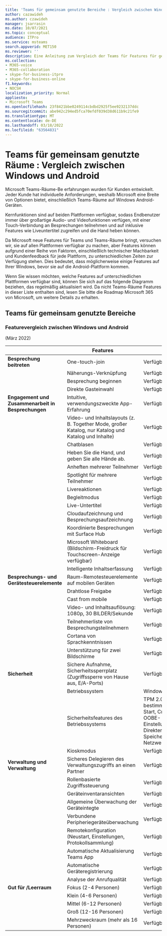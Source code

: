 ```yaml
---
title: 'Teams für gemeinsam genutzte Bereiche : Vergleich zwischen Windows und Android'
author: cazawideh
ms.author: czawideh
manager: jsarrasin
ms.date: 10/07/2021
ms.topic: conceptual
audience: ITPro
ms.service: msteams
search.appverid: MET150
ms.reviewer: ''
description: Eine Anleitung zum Vergleich der Teams für Features für gemeinsam genutzte Räume zwischen Windows Android.
ms.collection:
- M365-voice
- M365-collaboration
- skype-for-business-itpro
- skype-for-business-online
f1.keywords:
- NOCSH
localization_priority: Normal
appliesto:
- Microsoft Teams
ms.openlocfilehash: 23f8421bbe0249114cbdbd2925f5ee9232137ddc
ms.sourcegitcommit: abe942c294ed5fca70efdf039d38d611b9c21fe9
ms.translationtype: MT
ms.contentlocale: de-DE
ms.lasthandoff: 03/18/2022
ms.locfileid: "63564831"
---
```

# <a name="teams-devices-for-shared-spaces-feature-comparison-between-windows-and-android"></a>Teams für gemeinsam genutzte Räume : Vergleich zwischen Windows und Android 
Microsoft Teams-Räume-Be erfahrungen wurden für Kunden entwickelt. Jeder Kunde hat individuelle Anforderungen, weshalb Microsoft eine Breite von Optionen bietet, einschließlich Teams-Räume auf Windows Android-Geräten. 

Kernfunktionen sind auf beiden Plattformen verfügbar, sodass Endbenutzer immer über großartige Audio- und Videofunktionen verfügen, mit einer Touch-Verbindung an Besprechungen teilnehmen und auf inklusive Features wie Liveuntertitel zugreifen und die Hand heben können. 

Da Microsoft neue Features für Teams und Teams-Räume bringt, versuchen wir, sie auf allen Plattformen verfügbar zu machen, aber Features können aufgrund einer Reihe von Faktoren, einschließlich technischer Machbarkeit und Kundenfeedback für jede Plattform, zu unterschiedlichen Zeiten zur Verfügung stehen. Dies bedeutet, dass möglicherweise einige Features auf Ihrer Windows, bevor sie auf die Android-Plattform kommen. 

Wenn Sie wissen möchten, welche Features auf unterschiedlichen Plattformen verfügbar sind, können Sie sich auf das folgende Diagramm beziehen, das regelmäßig aktualisiert wird. Da nicht Teams-Räume Features in dieser Liste enthalten sind, lesen Sie bitte die Roadmap Microsoft 365 von Microsoft, um [](https://www.microsoft.com/en-us/microsoft-365/roadmap) weitere Details zu erhalten.    

## <a name="teams-devices-for-shared-spaces"></a>Teams für gemeinsam genutzte Bereiche
### <a name="feature-comparison-between-windows-and-android"></a>Featurevergleich zwischen Windows und Android
(März 2022) 

| &ensp; | Features |Windows|Android|
|-----------------------|---------|--------|--------|
|**Besprechung beitreten**|One-touch-join |Verfügbar  |Verfügbar |
||Näherungs-Verknüpfung |Verfügbar  |Verfügbar |
||Besprechung beginnen |Verfügbar  |Verfügbar |
||Direkte Gasteinwahl |Verfügbar  |In Kürze verfügbar |
|**Engagement und Zusammenarbeit in Besprechungen**|Intuitive, verwendungszweckte App-Erfahrung |Verfügbar  |Verfügbar |
||Video- und Inhaltslayouts (z. B. Together Mode, großer Katalog, nur Katalog und Katalog und Inhalte) |Verfügbar  |Verfügbar |
||Chatblasen|Verfügbar |In Kürze verfügbar |
||Heben Sie die Hand, und geben Sie alle Hände ab. |Verfügbar  |Verfügbar |
||Anheften mehrerer Teilnehmer |Verfügbar  |In Kürze verfügbar |
||Spotlight für mehrere Teilnehmer |Verfügbar |Verfügbar |
||Livereaktionen |Verfügbar  |Verfügbar |
||Begleitmodus |Verfügbar |Verfügbar |
||Live-Untertitel |Verfügbar  |Verfügbar |
||Cloudaufzeichnung und Besprechungsaufzeichnung |Verfügbar  |Verfügbar |
||Koordinierte Besprechungen mit Surface Hub |Verfügbar |Nicht verfügbar |
||Microsoft Whiteboard (Bildschirm-Freidruck für Touchscreen-Anzeige verfügbar) |Verfügbar  |Verfügbar |
||Intelligente Inhaltserfassung |Verfügbar  |In Kürze verfügbar |
|**Besprechungs- und Gerätesteuerelemente**|Raum-Remotesteuerelemente auf mobilen Geräten |Verfügbar  |Verfügbar |
||Drahtlose Freigabe |Verfügbar  |Verfügbar |
||Cast from mobile |Verfügbar  |Verfügbar |
||Video- und Inhaltsauflösung: 1080p, 30 BILDER/Sekunde |Verfügbar  |Verfügbar |
||Teilnehmerliste von Besprechungsteilnehmern |Verfügbar  |Verfügbar |
||Cortana von Sprachkenntnissen |Verfügbar  |In Kürze verfügbar |
||Unterstützung für zwei Bildschirme |Verfügbar  |Verfügbar |
|**Sicherheit**|Sichere Aufnahme, Sicherheitssperrplatz (Zugriffssperre von Hause aus, E/A-Ports) |Verfügbar  |Verfügbar |
||Betriebssystem |Windows 10  |Android 8.1+ |
||Sicherheitsfeatures des Betriebssystems |TPM 2.0, Deaktivieren bestimmter Ports, sicherer Start, Credential Guard, OOBE-Einstellungszugriffssteuerung, Direkter Speicherzugriffsschutz, Netzwerksicherheit |Vollständige Datenträgerverschlüsselung für Android, OEM-spezifische Features |
||Kioskmodus |Verfügbar  |Verfügbar |
|**Verwaltung und Verwaltung**|Sicheres Delegieren des Verwaltungszugriffs an einen Partner |Verfügbar  |Verfügbar |
||Rollenbasierte Zugriffssteuerung |Verfügbar  |Verfügbar |
||Geräteinventaransichten |Verfügbar  |Verfügbar |
||Allgemeine Überwachung der Geräteintegte |Verfügbar  |Verfügbar |
||Verbundene Peripheriegeräteüberwachung |Verfügbar  |In Kürze verfügbar |
||Remotekonfiguration (Neustart, Einstellungen, Protokollsammlung) |Verfügbar  |Verfügbar |
||Automatische Aktualisierung Teams App |Verfügbar  |Verfügbar |
||Automatische Geräteregistrierung |Verfügbar |In Kürze verfügbar |
||Analyse der Anrufqualität |Verfügbar  |Verfügbar |
|**Gut für /Leerraum**|Fokus (2-4 Personen) |Verfügbar  |Verfügbar |
||Klein (4-6 Personen) |Verfügbar  |Verfügbar |
||Mittel (6-12 Personen) |Verfügbar  |Verfügbar |
||Groß (12-16 Personen) |Verfügbar  |Verfügbar |
||Mehrzweckraum (mehr als 16 Personen) |Verfügbar  |Nicht verfügbar |

